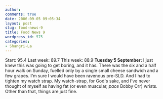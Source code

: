 ```yaml
---
author:
comments: true
date: 2006-09-05 09:05:34
layout: post
slug: food-news-9
title: Food News 9
wordpress_id: 575
categories:
- Shangri-La
---
```


Start: 95.4 Last week: 89.7  This week: 88.9
**Tuesday 5 September:** I just knew this was going to get boring, and it has. There was the six and a half hour walk on Sunday, fuelled only by a single small cheese sandwich and a few grapes. I'm sure I would have been ravenous pre-SLD. And I had to tighten my watch strap. My watch-strap, for God's sake, and I've never thought of myself as having fat (or even muscular, _pace_ Bobby Orr) wrists. Other than that, things are just fine.
